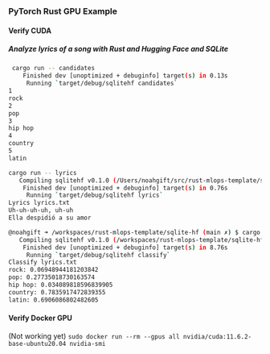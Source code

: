 ### PyTorch Rust GPU Example



#### Verify CUDA

##### Analyze lyrics of a song with Rust and Hugging Face and SQLite

```bash
 cargo run -- candidates
    Finished dev [unoptimized + debuginfo] target(s) in 0.13s
     Running `target/debug/sqlitehf candidates`
1
rock
2
pop
3
hip hop
4
country
5
latin
```

```bash
cargo run -- lyrics    
   Compiling sqlitehf v0.1.0 (/Users/noahgift/src/rust-mlops-template/sqlite-hf)
    Finished dev [unoptimized + debuginfo] target(s) in 0.76s
     Running `target/debug/sqlitehf lyrics`
Lyrics lyrics.txt
Uh-uh-uh-uh, uh-uh
Ella despidió a su amor
```

```bash
@noahgift ➜ /workspaces/rust-mlops-template/sqlite-hf (main ✗) $ cargo run -- classify
   Compiling sqlitehf v0.1.0 (/workspaces/rust-mlops-template/sqlite-hf)
    Finished dev [unoptimized + debuginfo] target(s) in 8.76s
     Running `target/debug/sqlitehf classify`
Classify lyrics.txt
rock: 0.06948944181203842
pop: 0.27735018730163574
hip hop: 0.034089818596839905
country: 0.7835917472839355
latin: 0.6906086802482605
```



#### Verify Docker GPU

(Not working yet)
`sudo docker run --rm --gpus all nvidia/cuda:11.6.2-base-ubuntu20.04 nvidia-smi`